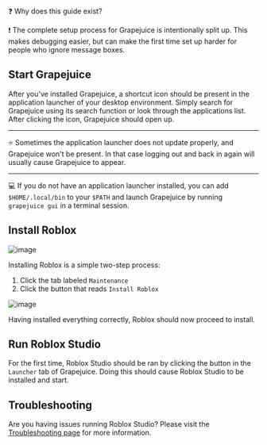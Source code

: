 ❓ Why does this guide exist?

❗ The complete setup process for Grapejuice is intentionally split up. This makes debugging easier, but can make the first time set up harder for people who ignore message boxes.

## Start Grapejuice
After you've installed Grapejuice, a shortcut icon should be present in the application launcher of your desktop environment. Simply search for Grapejuice using its search function or look through the applications list. After clicking the icon, Grapejuice should open up.

---

⭐ Sometimes the application launcher does not update properly, and Grapejuice won't be present. In that case logging out and back in again will usually cause Grapejuice to appear.

---

💻 If you do not have an application launcher installed, you can add `$HOME/.local/bin` to your `$PATH` and launch Grapejuice by running `grapejuice gui` in a terminal session.

## Install Roblox
![image](uploads/87958f89935918eb6faf66b1ac29e307/image.png)

Installing Roblox is a simple two-step process:
1. Click the tab labeled `Maintenance`
2. Click the button that reads `Install Roblox`

![image](uploads/e187eb7009dfe8a41d00327b9eb03c42/image.png)

Having installed everything correctly, Roblox should now proceed to install.

## Run Roblox Studio
For the first time, Roblox Studio should be ran by clicking the button in the `Launcher` tab of Grapejuice. Doing this should cause Roblox Studio to be installed and start.

## Troubleshooting
Are you having issues running Roblox Studio? Please visit the [Troubleshooting page](/Troubleshooting) for more information.
